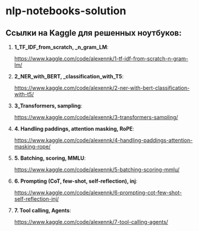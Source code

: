 # nlp-notebooks-solution

## Ссылки на Kaggle для решенных ноутбуков:

1. **1_TF_IDF_from_scratch, _n_gram_LM**:

    https://www.kaggle.com/code/alexennk/1-tf-idf-from-scratch-n-gram-lm/

2. **2_NER_with_BERT, _classification_with_T5**:

    https://www.kaggle.com/code/alexennk/2-ner-with-bert-classification-with-t5/


3. **3_Transformers, sampling**:

    https://www.kaggle.com/code/alexennk/3-transformers-sampling/

4. **4. Handling paddings, attention masking, RoPE**:

    https://www.kaggle.com/code/alexennk/4-handling-paddings-attention-masking-rope/

5. **5. Batching, scoring, MMLU**:

    https://www.kaggle.com/code/alexennk/5-batching-scoring-mmlu/

6. **6. Prompting (CoT, few-shot, self-reflection), inj**:

    https://www.kaggle.com/code/alexennk/6-prompting-cot-few-shot-self-reflection-inj/

7. **7. Tool calling, Agents**:

    https://www.kaggle.com/code/alexennk/7-tool-calling-agents/